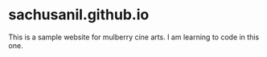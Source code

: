 # sachusanil.github.io
This is a sample website for mulberry  cine arts. I am learning to code in this one. 
